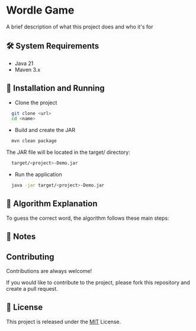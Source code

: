 
# Wordle Game

A brief description of what this project does and who it's for

## 🛠 System Requirements
* Java 21
* Maven 3.x

## 🚀 Installation and Running

* Clone the project

```bash
  git clone <url>
  cd <name>
```

* Build and create the JAR

```bash
  mvn clean package
```

The JAR file will be located in the target/ directory:

```bash
  target/<project>-Demo.jar
```

* Run the application

```bash
  java -jar target/<project>-Demo.jar
```
## 🧠 Algorithm Explanation

To guess the correct word, the algorithm follows these main steps:


## 📝 Notes
## Contributing

Contributions are always welcome!

If you would like to contribute to the project, please fork this repository and create a pull request.


## 📄 License

This project is released under the [MIT](https://choosealicense.com/licenses/mit/) License.


